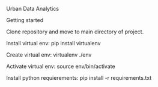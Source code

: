 Urban Data Analytics

Getting started

Clone repository and move to main directory of project.

Install virtual env:
pip install virtualenv

Create virtual env:
virtualenv  ./env

Activate virtual env:
source env/bin/activate

Install python requierements:
pip install -r requirements.txt